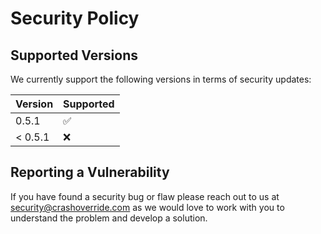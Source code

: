 # Security Policy

## Supported Versions

We currently support the following versions in terms of security updates:

| Version | Supported          |
| ------- | ------------------ |
| 0.5.1   | :white_check_mark: |
| < 0.5.1 | :x:                |

## Reporting a Vulnerability

If you have found a security bug or flaw please reach out to us at
[security@crashoverride.com](mailto:security@crashoverride.com) as
we would love to work with you to understand the problem and develop
a solution.
